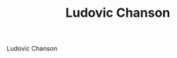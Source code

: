 ﻿---
title:  Ludovic Chanson
huis:   Dom. Chanson
regio:  A.O.C. Montlouis-sur-Loire
photo:  chanson.jpg
layout: wijnhuis 

wijnen:
    - naam: Les Cabotines'13
      ref:   
      app: A.O.C. Montlouis
      type: Blanc sec
      cep:  Chenin blanc
      prijs: €12.83
    
    - naam: Les Pêchers'13
      ref:   
      app:  A.O.C. Montlouis  
      type: Blanc sec tendre
      cep:  Chenin blanc
      prijs: €13.38
    
    - naam: Les Pions'13
      ref:   
      app:  A.O.C Montlouis
      type: Pétillant Naturel
      cep:  Chenin blanc
      prijs: €13.98
      
---
Ludovic Chanson

   



